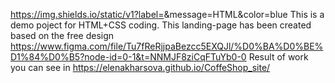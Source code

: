 https://img.shields.io/static/v1?label=<LABEL>&message=HTML&color=blue
This is a demo poject for HTML+CSS coding. 
This landing-page has been created based on the free design https://www.figma.com/file/Tu7fReRjjpaBezcc5EXQJl/%D0%BA%D0%BE%D1%84%D0%B5?node-id=0-1&t=NNMJF8ziCqFTuYb0-0
Result of work you can see in https://elenakharsova.github.io/CoffeShop_site/
